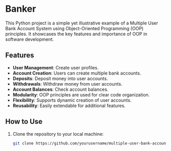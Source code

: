 # Banker

This Python project is a simple yet illustrative example of a Multiple User Bank Account System using Object-Oriented Programming (OOP) principles. It showcases the key features and importance of OOP in software development.

## Features

- **User Management**: Create user profiles.
- **Account Creation**: Users can create multiple bank accounts.
- **Deposits**: Deposit money into user accounts.
- **Withdrawals**: Withdraw money from user accounts.
- **Account Balances**: Check account balances.
- **Modularity**: OOP principles are used for clear code organization.
- **Flexibility**: Supports dynamic creation of user accounts.
- **Reusability**: Easily extendable for additional features.

## How to Use

1. Clone the repository to your local machine:

   ```bash
   git clone https://github.com/yourusername/multiple-user-bank-account.git
